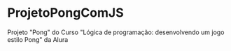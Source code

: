 # ProjetoPongComJS
Projeto "Pong" do Curso "Lógica de programação: desenvolvendo um jogo estilo Pong" da Alura

